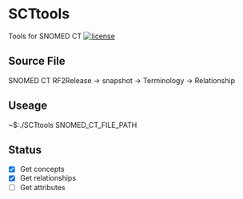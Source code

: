 # SCTtools
Tools for SNOMED CT
[![license](https://img.shields.io/github/license/mashape/apistatus.svg)](https://github.com/gwzz/SCTtools/blob/master/LICENSE)

## Source File
SNOMED CT RF2Release -> snapshot -> Terminology -> Relationship

## Useage
~$:./SCTtools SNOMED_CT_FILE_PATH


## Status
- [x] Get concepts
- [x] Get relationships
- [ ] Get attributes